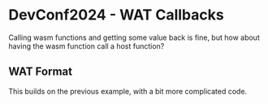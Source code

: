 # DevConf2024 - WAT Callbacks

Calling wasm functions and getting some value back is fine, but how about having the wasm function call a host function?

## WAT Format

This builds on the previous example, with a bit more complicated code. 